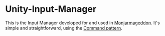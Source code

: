 # Unity-Input-Manager
This is the Input Manager developed for and used in [Monjarmageddon](https://store.steampowered.com/app/738030/Monjarmageddon/). It's simple and straightforward, using the [Command pattern](https://gameprogrammingpatterns.com/command.html).

